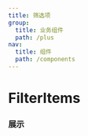```yaml
---
title: 筛选项
group: 
  title: 业务组件
  path: /plus
nav:
  title: 组件
  path: /components
---
```


# FilterItems
### 展示

<code src="./demos/basic.tsx" />

<API/>
